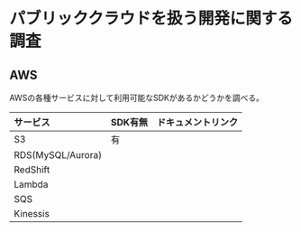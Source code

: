 # パブリッククラウドを扱う開発に関する調査

## AWS
AWSの各種サービスに対して利用可能なSDKがあるかどうかを調べる。

|サービス|SDK有無|ドキュメントリンク|
|:---|:---|:---|
|S3|有||
|RDS(MySQL/Aurora)|||
|RedShift|||
|Lambda|||
|SQS|||
|Kinessis|||